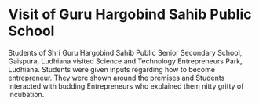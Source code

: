 # Visit of Guru Hargobind Sahib Public School
Students of Shri Guru Hargobind Sahib Public Senior Secondary School, Gaispura, Ludhiana visited Science and Technology Entrepreneurs Park, Ludhiana. Students were given inputs regarding how to become entrepreneur. They were shown around the premises and Students interacted with budding Entrepreneurs who explained them nitty gritty of incubation.  